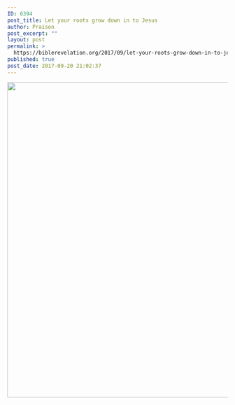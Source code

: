 ```yaml
---
ID: 6394
post_title: Let your roots grow down in to Jesus
author: Praison
post_excerpt: ""
layout: post
permalink: >
  https://biblerevelation.org/2017/09/let-your-roots-grow-down-in-to-jesus/
published: true
post_date: 2017-09-20 21:02:37
---
```

<img src="http://ift.tt/2xSxB8t" class="aligncenter size-large" width="720"><br>